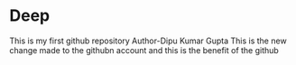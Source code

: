 # Deep
This is my first github repository
Author-Dipu Kumar Gupta This is the new change made to the githubn account and this is the benefit of the github

